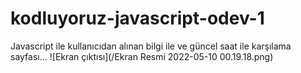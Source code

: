 # kodluyoruz-javascript-odev-1
Javascript ile kullanıcıdan alınan bilgi ile ve güncel saat ile karşılama sayfası...
![Ekran çıktısı](/Ekran Resmi 2022-05-10 00.19.18.png)

